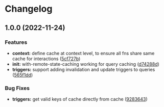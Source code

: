 # Changelog

## 1.0.0 (2022-11-24)


### Features

* **context:** define cache at context level, to ensure all fns share same cache for interactions ([5cf727b](https://www.github.com/ehmpathy/with-remote-state-caching/commit/5cf727b380a4daeeca2b69945ec341e623dcd95f))
* **init:** with-remote-state-caching working for query caching ([d74288d](https://www.github.com/ehmpathy/with-remote-state-caching/commit/d74288d5b494d589884c9c58cc16bb8520a89b3d))
* **triggers:** support adding invalidation and update triggers to queries ([565f1dd](https://www.github.com/ehmpathy/with-remote-state-caching/commit/565f1ddf0623abf04a6021efc36064a5d47df5c3))


### Bug Fixes

* **triggers:** get valid keys of cache directly from cache ([9283643](https://www.github.com/ehmpathy/with-remote-state-caching/commit/9283643238b401e3536b6a2e52e64d474396e82e))
